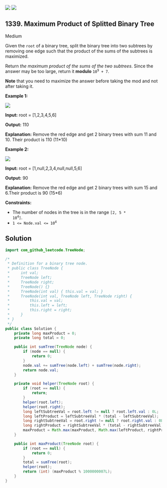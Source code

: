 [![](https://img.shields.io/github/stars/javadev/LeetCode-in-Java?label=Stars&style=flat-square)](https://github.com/javadev/LeetCode-in-Java)
[![](https://img.shields.io/github/forks/javadev/LeetCode-in-Java?label=Fork%20me%20on%20GitHub%20&style=flat-square)](https://github.com/javadev/LeetCode-in-Java/fork)

## 1339\. Maximum Product of Splitted Binary Tree

Medium

Given the `root` of a binary tree, split the binary tree into two subtrees by removing one edge such that the product of the sums of the subtrees is maximized.

Return _the maximum product of the sums of the two subtrees_. Since the answer may be too large, return it **modulo** <code>10<sup>9</sup> + 7</code>.

**Note** that you need to maximize the answer before taking the mod and not after taking it.

**Example 1:**

![](https://assets.leetcode.com/uploads/2020/01/21/sample_1_1699.png)

**Input:** root = [1,2,3,4,5,6]

**Output:** 110

**Explanation:** Remove the red edge and get 2 binary trees with sum 11 and 10. Their product is 110 (11\*10)

**Example 2:**

![](https://assets.leetcode.com/uploads/2020/01/21/sample_2_1699.png)

**Input:** root = [1,null,2,3,4,null,null,5,6]

**Output:** 90

**Explanation:** Remove the red edge and get 2 binary trees with sum 15 and 6.Their product is 90 (15\*6)

**Constraints:**

*   The number of nodes in the tree is in the range <code>[2, 5 * 10<sup>4</sup>]</code>.
*   <code>1 <= Node.val <= 10<sup>4</sup></code>

## Solution

```java
import com_github_leetcode.TreeNode;

/*
 * Definition for a binary tree node.
 * public class TreeNode {
 *     int val;
 *     TreeNode left;
 *     TreeNode right;
 *     TreeNode() {}
 *     TreeNode(int val) { this.val = val; }
 *     TreeNode(int val, TreeNode left, TreeNode right) {
 *         this.val = val;
 *         this.left = left;
 *         this.right = right;
 *     }
 * }
 */
public class Solution {
    private long maxProduct = 0;
    private long total = 0;

    public int sumTree(TreeNode node) {
        if (node == null) {
            return 0;
        }
        node.val += sumTree(node.left) + sumTree(node.right);
        return node.val;
    }

    private void helper(TreeNode root) {
        if (root == null) {
            return;
        }
        helper(root.left);
        helper(root.right);
        long leftSubtreeVal = root.left != null ? root.left.val : 0L;
        long leftProduct = leftSubtreeVal * (total - leftSubtreeVal);
        long rightSubtreeVal = root.right != null ? root.right.val : 0L;
        long rightProduct = rightSubtreeVal * (total - rightSubtreeVal);
        maxProduct = Math.max(maxProduct, Math.max(leftProduct, rightProduct));
    }

    public int maxProduct(TreeNode root) {
        if (root == null) {
            return 0;
        }
        total = sumTree(root);
        helper(root);
        return (int) (maxProduct % 1000000007L);
    }
}
```